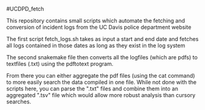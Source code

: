 #UCDPD_fetch

This repository contains small scripts which automate the fetching and conversion of incident logs from the UC Davis police department website


The first script fetch_logs.sh takes as input a start and end date and fetches all logs contained in those dates as long as they exist in the log system

The second snakemake file then converts all the logfiles (which are pdfs) to textfiles (.txt) using the pdftotext program.

From there you can either aggregate the pdf files (using the cat command) to more easily search the data compiled in one file. While not done with the scripts here, you can parse the ".txt" files and combine them into an aggregated ".tsv" file which would allow more robust analysis than cursory searches.


 
